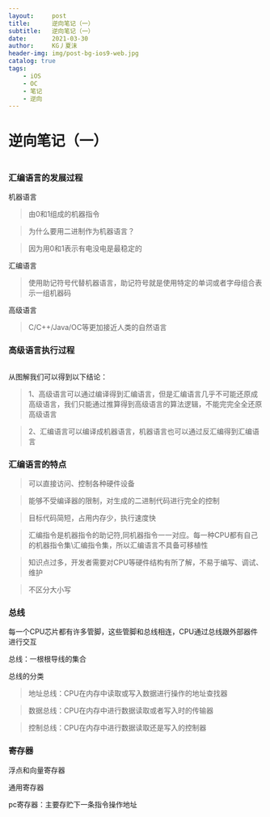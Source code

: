 ```yaml
---
layout:     post
title:      逆向笔记（一）
subtitle:   逆向笔记（一）
date:       2021-03-30
author:     KG丿夏沫
header-img: img/post-bg-ios9-web.jpg
catalog: true
tags:
    - iOS
    - OC
    - 笔记
    - 逆向
---
```


# 逆向笔记（一）

<img src="https://raw.githubusercontent.com/KGDeveloper/KGImg/master/img/20210330001.png?token=AHPRJRHTIB5ZJGDZDNB6O2DAMKH56" alt=""/>

### 汇编语言的发展过程

机器语言
>由0和1组成的机器指令

>为什么要用二进制作为机器语言？

>因为用0和1表示有电没电是最稳定的

汇编语言
>使用助记符号代替机器语言，助记符号就是使用特定的单词或者字母组合表示一组机器码

高级语言
>C/C++/Java/OC等更加接近人类的自然语言

### 高级语言执行过程

<img src="https://raw.githubusercontent.com/KGDeveloper/KGImg/master/img/20210330002.png?token=AHPRJRFFCECDJ7MN7DVPBF3AMKIA2" alt=""/>

从图解我们可以得到以下结论：
>1、高级语言可以通过编译得到汇编语言，但是汇编语言几乎不可能还原成高级语言，我们只能通过推算得到高级语言的算法逻辑，不能完完全全还原高级语言

>2、汇编语言可以编译成机器语言，机器语言也可以通过反汇编得到汇编语言

### 汇编语言的特点

>可以直接访问、控制各种硬件设备

>能够不受编译器的限制，对生成的二进制代码进行完全的控制

>目标代码简短，占用内存少，执行速度快

>汇编指令是机器指令的助记符,同机器指令一一对应。每一种CPU都有自己的机器指令集\汇编指令集，所以汇编语言不具备可移植性

>知识点过多，开发者需要对CPU等硬件结构有所了解，不易于编写、调试、维护

>不区分大小写

### 总线

每一个CPU芯片都有许多管脚，这些管脚和总线相连，CPU通过总线跟外部器件进行交互

总线：一根根导线的集合

总线的分类
>地址总线：CPU在内存中读取或写入数据进行操作的地址查找器

>数据总线：CPU在内存中进行数据读取或者写入时的传输器

>控制总线：CPU在内存中进行数据读取还是写入的控制器

### 寄存器

浮点和向量寄存器

通用寄存器

pc寄存器：主要存贮下一条指令操作地址
